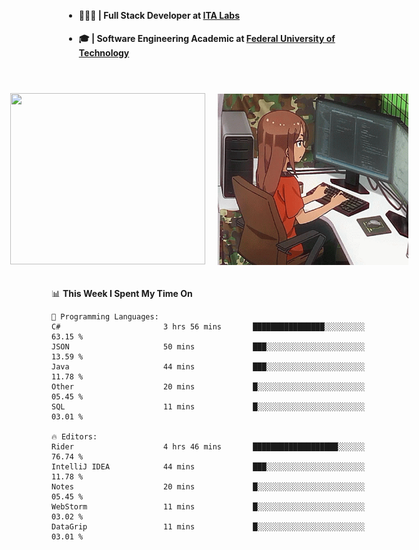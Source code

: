 <body style="margin-bottom: 40px; gap: 20px">
  <div style="display: flex; flex-direction: column; width: auto; margin: 0 auto; padding: 20px;">
    <ul style="flex: 1; margin-bottom: 20px;">
      <li><h4>🧑🏽‍💻 | Full Stack Developer at <a href="https://itafrotas.com//">ITA Labs</a></h4></li>
      <li><h4>🎓 | Software Engineering Academic at <a href="http://www.utfpr.edu.br/">Federal University of Technology</a></h4></li>
      <br/>
    </ul>
    <div style="display: flex; justify-content: center; align-items: center; gap: 20px;">
      <a href="https://skillicons.dev">
        <img width="312" height="274" src="https://skillicons.dev/icons?i=cs,dotnet,php,laravel,ts,js,nodejs,react,swift,java,adonis,postgres,mysql,mongodb,postman,c,heroku,gradle,npm,flutter,docker,aws,redis,kubernetes&theme=light&&perline=4" />
      </a>
      <img width="312" height="274" src="assets/umiko.gif" alt="Computer Boy" />
    </div>
  </div>
</body>


<!--START_SECTION:waka-->
📊 **This Week I Spent My Time On** 

```text
💬 Programming Languages: 
C#                       3 hrs 56 mins       ████████████████░░░░░░░░░   63.15 % 
JSON                     50 mins             ███░░░░░░░░░░░░░░░░░░░░░░   13.59 % 
Java                     44 mins             ███░░░░░░░░░░░░░░░░░░░░░░   11.78 % 
Other                    20 mins             █░░░░░░░░░░░░░░░░░░░░░░░░   05.45 % 
SQL                      11 mins             █░░░░░░░░░░░░░░░░░░░░░░░░   03.01 % 

🔥 Editors: 
Rider                    4 hrs 46 mins       ███████████████████░░░░░░   76.74 % 
IntelliJ IDEA            44 mins             ███░░░░░░░░░░░░░░░░░░░░░░   11.78 % 
Notes                    20 mins             █░░░░░░░░░░░░░░░░░░░░░░░░   05.45 % 
WebStorm                 11 mins             █░░░░░░░░░░░░░░░░░░░░░░░░   03.02 % 
DataGrip                 11 mins             █░░░░░░░░░░░░░░░░░░░░░░░░   03.01 % 
```


<!--END_SECTION:waka-->

<!--
**danielr0d/danielr0d** is a ✨ _special_ ✨ repository because its `README.md` (this file) appears on your GitHub profile.

Here are some ideas to get you started:

- 🔭 I’m currently working on ...
- 🌱 I’m currently learning ...
- 👯 I’m looking to collaborate on ...
- 🤔 I’m looking for help with ...
- 💬 Ask me about ...
- 📫 How to reach me: ...
- 😄 Pronouns: ...
- ⚡ Fun fact: ...
-->
